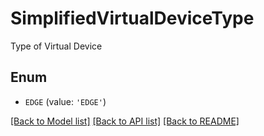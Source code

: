 # SimplifiedVirtualDeviceType

Type of Virtual Device

## Enum

* `EDGE` (value: `'EDGE'`)

[[Back to Model list]](../README.md#documentation-for-models) [[Back to API list]](../README.md#documentation-for-api-endpoints) [[Back to README]](../README.md)


